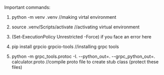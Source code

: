 Important commands:
1. python -m venv .venv //making virtal environment

2. source .venv/Scripts/activate //activating virtual environment

3. (Set-ExecutionPolicy Unrestricted -Force) if you face an error here

4. pip install grpcio grpcio-tools //installing grpc tools

5. python -m grpc_tools.protoc -I. --python_out=. --grpc_python_out=. calculator.proto //compile proto file to create stub class (protect these files)
